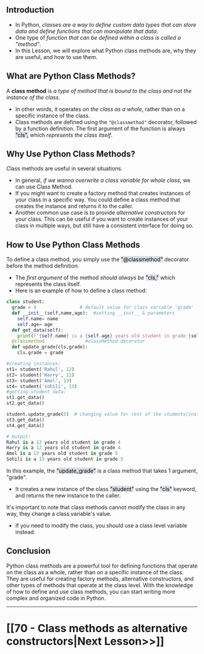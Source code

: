 ## Introduction

- In Python, _classes are a way to define custom data types that can store data and define functions that can manipulate that data_. 
- One type of _function that can be defined within a class is called a "method"_. 
- In this Lesson, we will explore what Python class methods are, why they are useful, and how to use them.

## What are Python Class Methods?

A __class method__ is _a type of method that is bound to the class and not the instance of the class_. 
- In other words, it operates _on the class as a whole_, rather than on a specific instance of the class. 
- Class methods are defined using the `"@classmethod"` decorator, followed by a function definition. The first argument of the function is always <mark style="background: #CACFD9A6;">"cls",</mark> which _represents the class itself_.

## Why Use Python Class Methods?

Class methods are useful in several situations.
- In general, _if we wanna overwrite a class variable for whole class_, we can use Class Method.
- If you might want to create a factory method that creates instances of your class in a specific way. You could define a class method that creates the instance and returns it to the caller. 
- Another common use case is to provide _alternative constructors_ for your class. This can be useful if you want to create instances of your class in multiple ways, but still have a consistent interface for doing so.

## How to Use Python Class Methods

To define a class method, you simply use the <mark style="background: #CACFD9A6;">"@classmethod"</mark> decorator before the method definition. 
- The _first argument_ of the method _should always be_ <mark style="background: #CACFD9A6;">"cls,"</mark> which represents the class itself. 
- Here is an example of how to define a class method:

```python
class student:
  grade = 4                # default value for class variable 'grade'
  def __init__(self,name,age):  #setting __init__ & parameters
    self.name= name     
    self.age= age
  def get_data(self):
    print(f'{self.name} is a {self.age} years old student in grade {self.grade}')
  @classmethod               #classMethod decorator
  def update_grade(cls,grade): 
    cls.grade = grade

#creating instances:
st1= student('Rahul', 12)
st2= student('Harry', 12)
st3= student('Amol', 13)
st4= student('sohili', 13)
#getting student data:
st1.get_data()
st2.get_data()

student.update_grade(5)  # changing value for rest of the students(instances)
st3.get_data()
st4.get_data()

# Output:
Rahul is a 12 years old student in grade 4
Harry is a 12 years old student in grade 4
Amol is a 13 years old student in grade 5
Sohili is a 13 years old student in grade 5
```

In this example, the <mark style="background: #CACFD9A6;">"update_grade"</mark> is a class method that takes 1 argument, "grade". 
- It creates a new instance of the class <mark style="background: #CACFD9A6;">"student"</mark> using the <mark style="background: #CACFD9A6;">"cls"</mark> keyword, and returns the new instance to the caller.

It's important to note that class methods cannot modify the class in any way, they change a class variable's value. 
- If you need to modify the class, you should use a class level variable instead.

## Conclusion

Python class methods are a powerful tool for defining functions that operate on the class as a whole, rather than on a specific instance of the class. They are useful for creating factory methods, alternative constructors, and other types of methods that operate at the class level. With the knowledge of how to define and use class methods, you can start writing more complex and organized code in Python.

---

# [[70 - Class methods as alternative constructors|Next Lesson>>]]